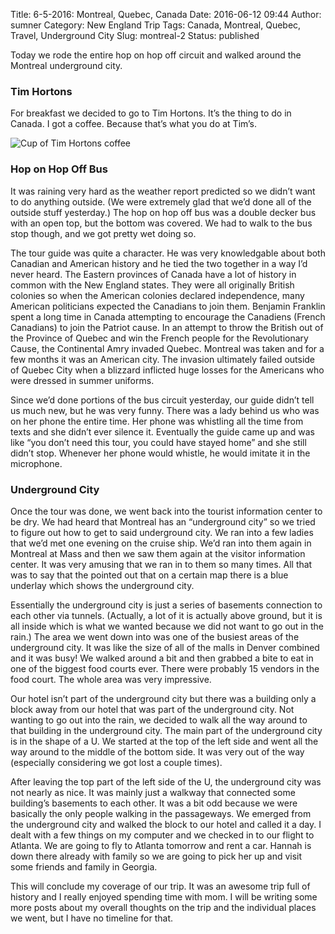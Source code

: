 Title: 6-5-2016: Montreal, Quebec, Canada
Date: 2016-06-12 09:44
Author: sumner
Category: New England Trip
Tags: Canada, Montreal, Quebec, Travel, Underground City
Slug: montreal-2
Status: published

Today we rode the entire hop on hop off circuit and walked around the
Montreal underground city.

### Tim Hortons

For breakfast we decided to go to Tim Hortons. It’s the thing to do in
Canada. I got a coffee. Because that’s what you do at Tim’s.

![Cup of Tim Hortons coffee]({static}/images/new-england-trip/tim-hortons.jpg)

### Hop on Hop Off Bus

It was raining very hard as the weather report predicted so we didn’t
want to do anything outside. (We were extremely glad that we’d done all
of the outside stuff yesterday.) The hop on hop off bus was a double
decker bus with an open top, but the bottom was covered. We had to walk
to the bus stop though, and we got pretty wet doing so.

The tour guide was quite a character. He was very knowledgable about
both Canadian and American history and he tied the two together in a way
I’d never heard. The Eastern provinces of Canada have a lot of history
in common with the New England states. They were all originally British
colonies so when the American colonies declared independence, many
American politicians expected the Canadians to join them. Benjamin
Franklin spent a long time in Canada attempting to encourage the
Canadiens (French Canadians) to join the Patriot cause. In an attempt to
throw the British out of the Province of Quebec and win the French
people for the Revolutionary Cause, the Continental Amry invaded Quebec.
Montreal was taken and for a few months it was an American city. The
invasion ultimately failed outside of Quebec City when a blizzard
inflicted huge losses for the Americans who were dressed in summer
uniforms.

Since we’d done portions of the bus circuit yesterday, our guide didn’t
tell us much new, but he was very funny. There was a lady behind us who
was on her phone the entire time. Her phone was whistling all the time
from texts and she didn’t ever silence it. Eventually the guide came up
and was like “you don’t need this tour, you could have stayed home” and
she still didn’t stop. Whenever her phone would whistle, he would
imitate it in the microphone.

### Underground City

Once the tour was done, we went back into the tourist information center
to be dry. We had heard that Montreal has an “underground city” so we
tried to figure out how to get to said underground city. We ran into a
few ladies that we’d met one evening on the cruise ship. We’d ran into
them again in Montreal at Mass and then we saw them again at the visitor
information center. It was very amusing that we ran in to them so many
times. All that was to say that the pointed out that on a certain map
there is a blue underlay which shows the underground city.

Essentially the underground city is just a series of basements
connection to each other via tunnels. (Actually, a lot of it is actually
above ground, but it is all inside which is what we wanted because we
did not want to go out in the rain.) The area we went down into was one
of the busiest areas of the underground city. It was like the size of
all of the malls in Denver combined and it was busy! We walked around a
bit and then grabbed a bite to eat in one of the biggest food courts
ever. There were probably 15 vendors in the food court. The whole area
was very impressive.

Our hotel isn’t part of the underground city but there was a building
only a block away from our hotel that was part of the underground city.
Not wanting to go out into the rain, we decided to walk all the way
around to that building in the underground city. The main part of the
underground city is in the shape of a U. We started at the top of the
left side and went all the way around to the middle of the bottom side.
It was very out of the way (especially considering we got lost a couple
times).

After leaving the top part of the left side of the U, the underground
city was not nearly as nice. It was mainly just a walkway that connected
some building’s basements to each other. It was a bit odd because we
were basically the only people walking in the passageways. We emerged
from the underground city and walked the block to our hotel and called
it a day. I dealt with a few things on my computer and we checked in to
our flight to Atlanta. We are going to fly to Atlanta tomorrow and rent
a car. Hannah is down there already with family so we are going to pick
her up and visit some friends and family in Georgia.

This will conclude my coverage of our trip. It was an awesome trip full
of history and I really enjoyed spending time with mom. I will be
writing some more posts about my overall thoughts on the trip and the
individual places we went, but I have no timeline for that.
